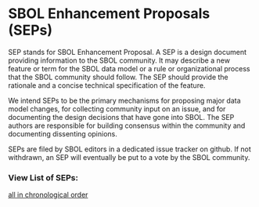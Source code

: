 # SBOL Enhancement Proposals (SEPs)

SEP stands for SBOL Enhancement Proposal. A SEP is a design document providing information to the SBOL community. It may describe a new feature or term for the SBOL data model or a rule or organizational process that the SBOL community should follow. The SEP should provide the rationale and a concise technical specification of the feature.

We intend SEPs to be the primary mechanisms for proposing major data model changes, for collecting community input on an issue, and for documenting the design decisions that have gone into SBOL. The SEP authors are responsible for building consensus within the community and documenting dissenting opinions.

SEPs are filed by SBOL editors in a dedicated issue tracker on github. If not withdrawn, an SEP will eventually be put to a vote by the SBOL community.

### View List of SEPs:

[all in chronological order](https://github.com/SynBioDex/SEPs/issues?q=is%3Aissue+sort%3Acreated-asc)
